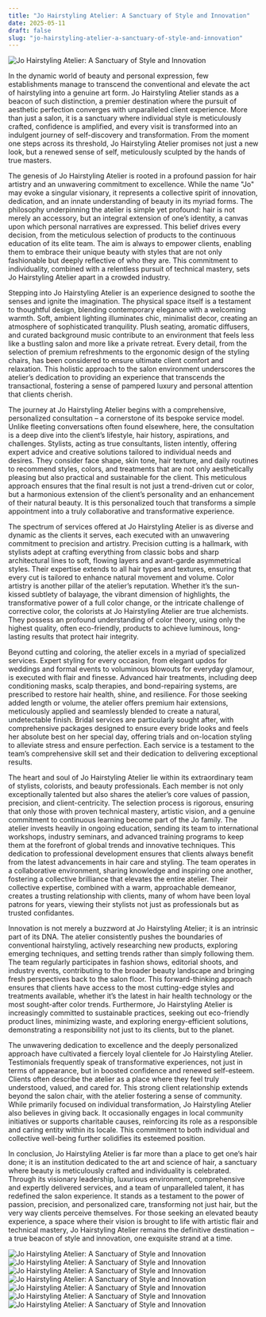 ```yaml
---
title: "Jo Hairstyling Atelier: A Sanctuary of Style and Innovation"
date: 2025-05-11
draft: false
slug: "jo-hairstyling-atelier-a-sanctuary-of-style-and-innovation" 
---
```


![Jo Hairstyling Atelier: A Sanctuary of Style and Innovation](https://lookaside.fbsbx.com/lookaside/crawler/media/?media_id=100063624068364 "Jo Hairstyling Atelier: A Sanctuary of Style and Innovation")

In the dynamic world of beauty and personal expression, few establishments manage to transcend the conventional and elevate the act of hairstyling into a genuine art form. Jo Hairstyling Atelier stands as a beacon of such distinction, a premier destination where the pursuit of aesthetic perfection converges with unparalleled client experience. More than just a salon, it is a sanctuary where individual style is meticulously crafted, confidence is amplified, and every visit is transformed into an indulgent journey of self-discovery and transformation. From the moment one steps across its threshold, Jo Hairstyling Atelier promises not just a new look, but a renewed sense of self, meticulously sculpted by the hands of true masters.

The genesis of Jo Hairstyling Atelier is rooted in a profound passion for hair artistry and an unwavering commitment to excellence. While the name "Jo" may evoke a singular visionary, it represents a collective spirit of innovation, dedication, and an innate understanding of beauty in its myriad forms. The philosophy underpinning the atelier is simple yet profound: hair is not merely an accessory, but an integral extension of one’s identity, a canvas upon which personal narratives are expressed. This belief drives every decision, from the meticulous selection of products to the continuous education of its elite team. The aim is always to empower clients, enabling them to embrace their unique beauty with styles that are not only fashionable but deeply reflective of who they are. This commitment to individuality, combined with a relentless pursuit of technical mastery, sets Jo Hairstyling Atelier apart in a crowded industry.

Stepping into Jo Hairstyling Atelier is an experience designed to soothe the senses and ignite the imagination. The physical space itself is a testament to thoughtful design, blending contemporary elegance with a welcoming warmth. Soft, ambient lighting illuminates chic, minimalist decor, creating an atmosphere of sophisticated tranquility. Plush seating, aromatic diffusers, and curated background music contribute to an environment that feels less like a bustling salon and more like a private retreat. Every detail, from the selection of premium refreshments to the ergonomic design of the styling chairs, has been considered to ensure ultimate client comfort and relaxation. This holistic approach to the salon environment underscores the atelier’s dedication to providing an experience that transcends the transactional, fostering a sense of pampered luxury and personal attention that clients cherish.

The journey at Jo Hairstyling Atelier begins with a comprehensive, personalized consultation – a cornerstone of its bespoke service model. Unlike fleeting conversations often found elsewhere, here, the consultation is a deep dive into the client’s lifestyle, hair history, aspirations, and challenges. Stylists, acting as true consultants, listen intently, offering expert advice and creative solutions tailored to individual needs and desires. They consider face shape, skin tone, hair texture, and daily routines to recommend styles, colors, and treatments that are not only aesthetically pleasing but also practical and sustainable for the client. This meticulous approach ensures that the final result is not just a trend-driven cut or color, but a harmonious extension of the client’s personality and an enhancement of their natural beauty. It is this personalized touch that transforms a simple appointment into a truly collaborative and transformative experience.

The spectrum of services offered at Jo Hairstyling Atelier is as diverse and dynamic as the clients it serves, each executed with an unwavering commitment to precision and artistry. Precision cutting is a hallmark, with stylists adept at crafting everything from classic bobs and sharp architectural lines to soft, flowing layers and avant-garde asymmetrical styles. Their expertise extends to all hair types and textures, ensuring that every cut is tailored to enhance natural movement and volume. Color artistry is another pillar of the atelier’s reputation. Whether it’s the sun-kissed subtlety of balayage, the vibrant dimension of highlights, the transformative power of a full color change, or the intricate challenge of corrective color, the colorists at Jo Hairstyling Atelier are true alchemists. They possess an profound understanding of color theory, using only the highest quality, often eco-friendly, products to achieve luminous, long-lasting results that protect hair integrity.

Beyond cutting and coloring, the atelier excels in a myriad of specialized services. Expert styling for every occasion, from elegant updos for weddings and formal events to voluminous blowouts for everyday glamour, is executed with flair and finesse. Advanced hair treatments, including deep conditioning masks, scalp therapies, and bond-repairing systems, are prescribed to restore hair health, shine, and resilience. For those seeking added length or volume, the atelier offers premium hair extensions, meticulously applied and seamlessly blended to create a natural, undetectable finish. Bridal services are particularly sought after, with comprehensive packages designed to ensure every bride looks and feels her absolute best on her special day, offering trials and on-location styling to alleviate stress and ensure perfection. Each service is a testament to the team’s comprehensive skill set and their dedication to delivering exceptional results.

The heart and soul of Jo Hairstyling Atelier lie within its extraordinary team of stylists, colorists, and beauty professionals. Each member is not only exceptionally talented but also shares the atelier’s core values of passion, precision, and client-centricity. The selection process is rigorous, ensuring that only those with proven technical mastery, artistic vision, and a genuine commitment to continuous learning become part of the Jo family. The atelier invests heavily in ongoing education, sending its team to international workshops, industry seminars, and advanced training programs to keep them at the forefront of global trends and innovative techniques. This dedication to professional development ensures that clients always benefit from the latest advancements in hair care and styling. The team operates in a collaborative environment, sharing knowledge and inspiring one another, fostering a collective brilliance that elevates the entire atelier. Their collective expertise, combined with a warm, approachable demeanor, creates a trusting relationship with clients, many of whom have been loyal patrons for years, viewing their stylists not just as professionals but as trusted confidantes.

Innovation is not merely a buzzword at Jo Hairstyling Atelier; it is an intrinsic part of its DNA. The atelier consistently pushes the boundaries of conventional hairstyling, actively researching new products, exploring emerging techniques, and setting trends rather than simply following them. The team regularly participates in fashion shows, editorial shoots, and industry events, contributing to the broader beauty landscape and bringing fresh perspectives back to the salon floor. This forward-thinking approach ensures that clients have access to the most cutting-edge styles and treatments available, whether it’s the latest in hair health technology or the most sought-after color trends. Furthermore, Jo Hairstyling Atelier is increasingly committed to sustainable practices, seeking out eco-friendly product lines, minimizing waste, and exploring energy-efficient solutions, demonstrating a responsibility not just to its clients, but to the planet.

The unwavering dedication to excellence and the deeply personalized approach have cultivated a fiercely loyal clientele for Jo Hairstyling Atelier. Testimonials frequently speak of transformative experiences, not just in terms of appearance, but in boosted confidence and renewed self-esteem. Clients often describe the atelier as a place where they feel truly understood, valued, and cared for. This strong client relationship extends beyond the salon chair, with the atelier fostering a sense of community. While primarily focused on individual transformation, Jo Hairstyling Atelier also believes in giving back. It occasionally engages in local community initiatives or supports charitable causes, reinforcing its role as a responsible and caring entity within its locale. This commitment to both individual and collective well-being further solidifies its esteemed position.

In conclusion, Jo Hairstyling Atelier is far more than a place to get one’s hair done; it is an institution dedicated to the art and science of hair, a sanctuary where beauty is meticulously crafted and individuality is celebrated. Through its visionary leadership, luxurious environment, comprehensive and expertly delivered services, and a team of unparalleled talent, it has redefined the salon experience. It stands as a testament to the power of passion, precision, and personalized care, transforming not just hair, but the very way clients perceive themselves. For those seeking an elevated beauty experience, a space where their vision is brought to life with artistic flair and technical mastery, Jo Hairstyling Atelier remains the definitive destination – a true beacon of style and innovation, one exquisite strand at a time.

![Jo Hairstyling Atelier: A Sanctuary of Style and Innovation](https://yt3.googleusercontent.com/ytc/AIdro_kk2Kw6ArECru5Z1Jl9ViOhts3h_tPYFdhebQFVa-4xkwI=s900-c-k-c0x00ffffff-no-rj "Jo Hairstyling Atelier: A Sanctuary of Style and Innovation") ![Jo Hairstyling Atelier: A Sanctuary of Style and Innovation](https://lookaside.fbsbx.com/lookaside/crawler/media/?media_id=894469226145105 "Jo Hairstyling Atelier: A Sanctuary of Style and Innovation") ![Jo Hairstyling Atelier: A Sanctuary of Style and Innovation](https://atelier-jo.fr/wp-content/uploads/2023/10/jonathan-garnier-ferronier-metallier-serrurier-atelier-jo.fr-nantes-1024x1024.webp "Jo Hairstyling Atelier: A Sanctuary of Style and Innovation") ![Jo Hairstyling Atelier: A Sanctuary of Style and Innovation](https://lookaside.fbsbx.com/lookaside/crawler/media/?media_id=364093603980021 "Jo Hairstyling Atelier: A Sanctuary of Style and Innovation") ![Jo Hairstyling Atelier: A Sanctuary of Style and Innovation](https://i.pinimg.com/736x/9d/14/ed/9d14ed5eaa01b14af86eb22d11719451.jpg "Jo Hairstyling Atelier: A Sanctuary of Style and Innovation") ![Jo Hairstyling Atelier: A Sanctuary of Style and Innovation](https://transform-design.co.jp/wp-content/uploads/2023/05/MG_0067.jpg "Jo Hairstyling Atelier: A Sanctuary of Style and Innovation") ![Jo Hairstyling Atelier: A Sanctuary of Style and Innovation](https://i.pinimg.com/736x/6e/ab/4f/6eab4f160a66ade4b085887f9931785c.jpg "Jo Hairstyling Atelier: A Sanctuary of Style and Innovation")